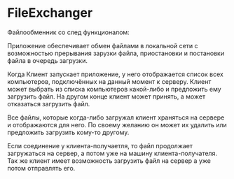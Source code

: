 # FileExchanger

Файлообменник со след функционалом:

Приложение обеспечивает обмен файлами в локальной сети с возможностью прерывания зарузки файла, приостановки
и постановки файла в очередь загрузки.

Когда Клиент запускает приложение, у него отображается список всех компьютеров, подключённых на данный момент к серверу.
Клиент может выбрать из списка компьютеров какой-либо и предложить ему загрузить файл. На другом конце клиент может принять, а может отказаться загрузить файл.

Все файлы, которые когда-либо загружал клиент храняться на сервере и отображаются для него. По своему желанию он может их удалить или предложить загрузить кому-то другому.

Если соединение у клиента-получаетля, то файл продолжает загружаться на сервер, а потом уже на машину клиента-получателя.
Так же клиент имеет возможность загрузить файл на сервер а уже потом отправлять его.

